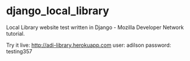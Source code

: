 # django_local_library
Local Library website test written in Django - Mozilla Developer Network tutorial.

Try it live: http://adi-library.herokuapp.com
user: adilson
password: testing357
